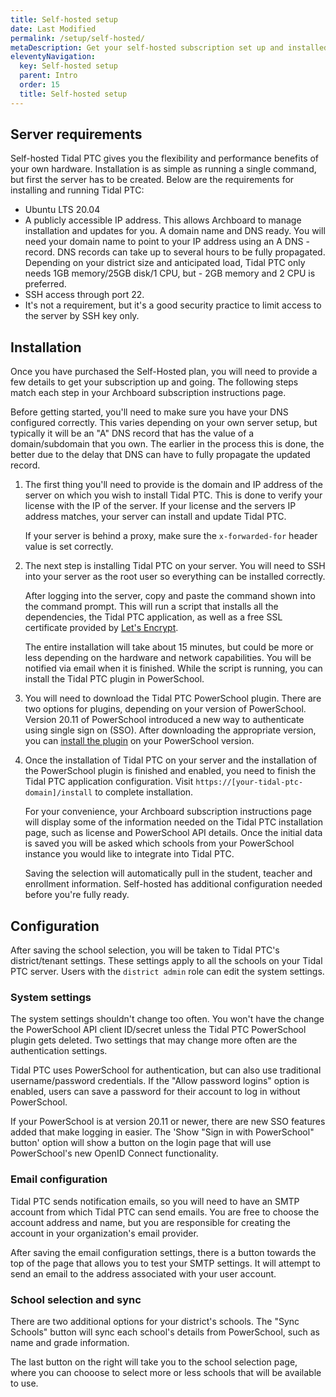 ```yaml
---
title: Self-hosted setup
date: Last Modified
permalink: /setup/self-hosted/
metaDescription: Get your self-hosted subscription set up and installed.
eleventyNavigation:
  key: Self-hosted setup
  parent: Intro
  order: 15
  title: Self-hosted setup
---
```


## Server requirements

Self-hosted Tidal PTC gives you the flexibility and performance benefits of your own hardware. Installation is as simple as running a single command, but first the server has to be created. Below are the requirements for installing and running Tidal PTC:

- Ubuntu LTS 20.04
- A publicly accessible IP address. This allows Archboard to manage installation and updates for you.
A domain name and DNS ready. You will need your domain name to point to your IP address using an A DNS - record. DNS records can take up to several hours to be fully propagated.
Depending on your district size and anticipated load, Tidal PTC only needs 1GB memory/25GB disk/1 CPU, but - 2GB memory and 2 CPU is preferred.
- SSH access through port 22.
- It's not a requirement, but it's a good security practice to limit access to the server by SSH key only.

## Installation

Once you have purchased the Self-Hosted plan, you will need to provide a few details to get your subscription up and going. The following steps match each step in your Archboard subscription instructions page.

Before getting started, you'll need to make sure you have your DNS configured correctly. This varies depending on your own server setup, but typically it will be an "A" DNS record that has the value of a domain/subdomain that you own. The earlier in the process this is done, the better due to the delay that DNS can have to fully propagate the updated record.

1. The first thing you'll need to provide is the domain and IP address of the server on which you wish to install Tidal PTC. This is done to verify your license with the IP of the server. If your license and the servers IP address matches, your server can install and update Tidal PTC.

    If your server is behind a proxy, make sure the `x-forwarded-for` header value is set correctly.

2. The next step is installing Tidal PTC on your server. You will need to SSH into your server as the root user so everything can be installed correctly.

    After logging into the server, copy and paste the command shown into the command prompt. This will run a script that installs all the dependencies, the Tidal PTC application, as well as a free SSL certificate provided by [Let's Encrypt](https://letsencrypt.org/).

    The entire installation will take about 15 minutes, but could be more or less depending on the hardware and network capabilities. You will be notified via email when it is finished. While the script is running, you can install the Tidal PTC plugin in PowerSchool.

3. You will need to download the Tidal PTC PowerSchool plugin. There are two options for plugins, depending on your version of PowerSchool. Version 20.11 of PowerSchool introduced a new way to authenticate using single sign on (SSO). After downloading the appropriate version, you can [install the plugin](/setup/plugin-install/) on your PowerSchool version.

4. Once the installation of Tidal PTC on your server and the installation of the PowerSchool plugin is finished and enabled, you need to finish the Tidal PTC application configuration. Visit `https://[your-tidal-ptc-domain]/install` to complete installation.

    For your convenience, your Archboard subscription instructions page will display some of the information needed on the Tidal PTC installation page, such as license and PowerSchool API details. Once the initial data is saved you will be asked which schools from your PowerSchool instance you would like to integrate into Tidal PTC.

    Saving the selection will automatically pull in the student, teacher and enrollment information. Self-hosted has additional configuration needed before you're fully ready.

## Configuration

After saving the school selection, you will be taken to Tidal PTC's district/tenant settings. These settings apply to all the schools on your Tidal PTC server. Users with the `district admin` role can edit the system settings.

### System settings

The system settings shouldn't change too often. You won't have the change the PowerSchool API client ID/secret unless the Tidal PTC PowerSchool plugin gets deleted. Two settings that may change more often are the authentication settings.

Tidal PTC uses PowerSchool for authentication, but can also use traditional username/password credentials. If the "Allow password logins" option is enabled, users can save a password for their account to log in without PowerSchool.

If your PowerSchool is at version 20.11 or newer, there are new SSO features added that make logging in easier. The 'Show "Sign in with PowerSchool" button' option will show a button on the login page that will use PowerSchool's new OpenID Connect functionality.

### Email configuration

Tidal PTC sends notification emails, so you will need to have an SMTP account from which Tidal PTC can send emails. You are free to choose the account address and name, but you are responsible for creating the account in your organization's email provider.

After saving the email configuration settings, there is a button towards the top of the page that allows you to test your SMTP settings. It will attempt to send an email to the address associated with your user account.

### School selection and sync

There are two additional options for your district's schools. The "Sync Schools" button will sync each school's details from PowerSchool, such as name and grade information.

The last button on the right will take you to the school selection page, where you can chooose to select more or less schools that will be available to use.
